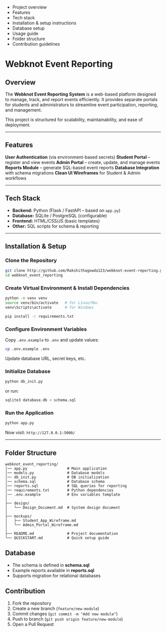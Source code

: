 * Project overview
* Features
* Tech stack
* Installation & setup instructions
* Database setup
* Usage guide
* Folder structure
* Contribution guidelines


# Webknot Event Reporting

##  Overview

The **Webknot Event Reporting System** is a web-based platform designed to manage, track, and report events efficiently. It provides separate portals for students and administrators to streamline event participation, reporting, and management.

This project is structured for scalability, maintainability, and ease of deployment.

---

##  Features

 **User Authentication** (via environment-based secrets)
 **Student Portal** – register and view events
 **Admin Portal** – create, update, and manage events
 **Reports Module** – generate SQL-based event reports
 **Database Integration** with schema migrations
 **Clean UI Wireframes** for Student & Admin workflows

---

## Tech Stack

* **Backend:** Python (Flask / FastAPI – based on `app.py`)
* **Database:** SQLite / PostgreSQL (configurable)
* **Frontend:** HTML/CSS/JS (basic templates)
* **Other:** SQL scripts for schema & reporting

---

##  Installation & Setup

### Clone the Repository

```bash
git clone http://github.com/Rakshithagowda123/webknot-event-reporting.git
cd webknot_event_reporting
```

###  Create Virtual Environment & Install Dependencies

```bash
python -m venv venv
source venv/bin/activate   # for Linux/Mac
venv\Scripts\activate      # for Windows

pip install -r requirements.txt
```

### Configure Environment Variables

Copy `.env.example` to `.env` and update values:

```bash
cp .env.example .env
```

Update database URL, secret keys, etc.

###  Initialize Database

```bash
python db_init.py
```

or run:

```bash
sqlite3 database.db < schema.sql
```

###  Run the Application

```bash
python app.py
```

Now visit: `http://127.0.0.1:5000/`

---

## Folder Structure

```
webknot_event_reporting/
│── app.py                  # Main application
│── models.py               # Database models
│── db_init.py              # DB initialization
│── schema.sql              # Database schema
│── reports.sql             # SQL queries for reporting
│── requirements.txt        # Python dependencies
│── .env.example            # Env variables template
│
├── design/
│   └── Design_Document.md  # System design document
│
├── mockups/
│   ├── Student_App_Wireframe.md
│   └── Admin_Portal_Wireframe.md
│
├── README.md               # Project documentation
└── QUICKSTART.md           # Quick setup guide
```



##  Database

* The schema is defined in **schema.sql**
* Example reports available in **reports.sql**
* Supports migration for relational databases



##  Contribution

1. Fork the repository
2. Create a new branch (`feature/new-module`)
3. Commit changes (`git commit -m "Add new module"`)
4. Push to branch (`git push origin feature/new-module`)
5. Open a Pull Request
